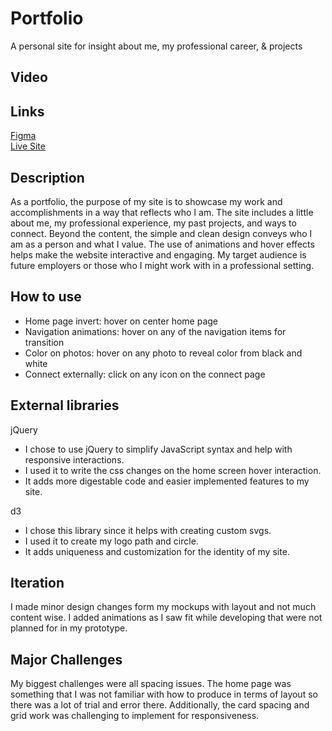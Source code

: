 # Portfolio
A personal site for insight about me, my professional career, & projects

## Video

## Links
[Figma](https://www.figma.com/file/zjYSYTKtrlL6hVziERA005/PUI-Final-Project?node-id=0%3A1) <br />
[Live Site](https://kimberlygao-portfolio.web.app/)

## Description
As a portfolio, the purpose of my site is to showcase my work and accomplishments in a way that reflects who I am. The site includes a little about me, my professional experience, my past projects, and ways to connect. Beyond the content, the simple and clean design conveys who I am as a person and what I value. The use of animations and hover effects helps make the website interactive and engaging. My target audience is future employers or those who I might work with in a professional setting.

## How to use
* Home page invert: hover on center home page
* Navigation animations: hover on any of the navigation items for transition
* Color on photos: hover on any photo to reveal color from black and white
* Connect externally: click on any icon on the connect page

## External libraries
jQuery
* I chose to use jQuery to simplify JavaScript syntax and help with responsive interactions.
* I used it to write the css changes on the home screen hover interaction.
* It adds more digestable code and easier implemented features to my site.

d3
* I chose this library since it helps with creating custom svgs.
* I used it to create my logo path and circle.
* It adds uniqueness and customization for the identity of my site.

## Iteration
I made minor design changes form my mockups with layout and not much content wise. I added animations as I saw fit while developing that were not planned for in my prototype.

## Major Challenges
My biggest challenges were all spacing issues. The home page was something that I was not familiar with how to produce in terms of layout so there was a lot of trial and error there. Additionally, the card spacing and grid work was challenging to implement for responsiveness.
